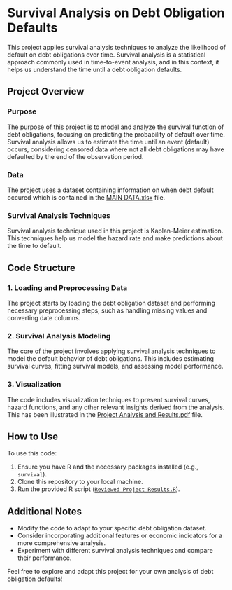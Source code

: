 # Survival Analysis on Debt Obligation Defaults

This project applies survival analysis techniques to analyze the likelihood of default on debt obligations over time. Survival analysis is a statistical approach commonly used in time-to-event analysis, and in this context, it helps us understand the time until a debt obligation defaults.

## Project Overview

### Purpose

The purpose of this project is to model and analyze the survival function of debt obligations, focusing on predicting the probability of default over time. Survival analysis allows us to estimate the time until an event (default) occurs, considering censored data where not all debt obligations may have defaulted by the end of the observation period.

### Data

The project uses a dataset containing information on when debt default occured which is contained in the [MAIN DATA.xlsx](https://github.com/bryan-alot/Survival-Analysis/raw/main/MAIN%20DATA.xlsx) file.

### Survival Analysis Techniques

Survival analysis technique used in this project is Kaplan-Meier estimation. This techniques help us model the hazard rate and make predictions about the time to default.

## Code Structure

### 1. Loading and Preprocessing Data

The project starts by loading the debt obligation dataset and performing necessary preprocessing steps, such as handling missing values and converting date columns.

### 2. Survival Analysis Modeling

The core of the project involves applying survival analysis techniques to model the default behavior of debt obligations. This includes estimating survival curves, fitting survival models, and assessing model performance.

### 3. Visualization

The code includes visualization techniques to present survival curves, hazard functions, and any other relevant insights derived from the analysis. This has been illustrated in the [Project Analysis and Results.pdf]() file.

## How to Use

To use this code:

1. Ensure you have R and the necessary packages installed (e.g., `survival`).
2. Clone this repository to your local machine.
3. Run the provided R script ([`Reviewed Project Results.R`](https://github.com/bryan-alot/Survival-Analysis/blob/main/Reviewed%20Project%20Results.R)).

## Additional Notes

- Modify the code to adapt to your specific debt obligation dataset.
- Consider incorporating additional features or economic indicators for a more comprehensive analysis.
- Experiment with different survival analysis techniques and compare their performance.

Feel free to explore and adapt this project for your own analysis of debt obligation defaults!
